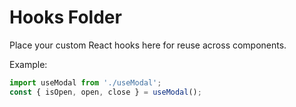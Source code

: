 # Hooks Folder

Place your custom React hooks here for reuse across components.

Example:
```js
import useModal from './useModal';
const { isOpen, open, close } = useModal();
```
